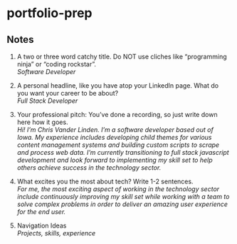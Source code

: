 # portfolio-prep

## Notes

1. A two or three word catchy title. Do NOT use cliches like “programming ninja” or “coding rockstar”.  
*Software Developer*

2. A personal headline, like you have atop your LinkedIn page. What do you want your career to be about?  
*Full Stack Developer*

3. Your professional pitch: You’ve done a recording, so just write down here how it goes.  
*Hi! I’m Chris Vander Linden. I’m a software developer based out of Iowa.  My experience includes developing child themes for various content management systems and building custom scripts to scrape and process web data.  I’m currently transitioning to full stack javascript development and look forward to implementing my skill set to help others achieve success in the technology sector.*

4. What excites you the most about tech? Write 1-2 sentences.  
*For me, the most exciting aspect of working in the technology sector include continuously improving my skill set while working with a team to solve complex problems in order to deliver an amazing user experience for the end user.*

5. Navigation Ideas  
*Projects, skills, experience*
